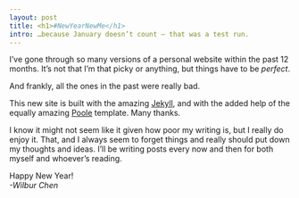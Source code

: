 ```yaml
---
layout: post
title: <h1>#NewYearNewMe</h1>
intro: …because January doesn’t count — that was a test run. 
---
```


I’ve gone through so many versions of a personal website within the past 12 months. It’s not that I’m that picky or anything, but things have to be <i>perfect</i>. 

And frankly, all the ones in the past were really bad.

This new site is built with the amazing <a href='http://jekyllrb.com'>Jekyll</a>, and with the added help of the equally amazing <a href='https://github.com/poole/poole'>Poole</a> template. Many thanks.

I know it might not seem like it given how poor my writing is, but I really do enjoy it. That, and I always seem to forget things and really should put down my thoughts and ideas. I’ll be writing posts every now and then for both myself and whoever’s reading. 

Happy New Year!<br><i>-Wilbur Chen</i>